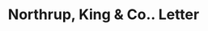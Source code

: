 ---
doi: 10.7916/D8MP6FF0
date_other: '1926'
date_other_textual: '1926'
form: correspondence
genre:
- Letters (correspondence)
name:
- Northrup, King & Co.
object_in_context_url: https://biggert.cul.columbia.edu/items/view/ave_biggert_01812
subject_hierarchical_geographic:
- Minneapolis, Minnesota, United States
subject_name:
- Northrup, King & Co.
title: Northrup, King & Co.. Letter
sort_title: Northrup, King & Co.. Letter
call_number: ave_biggert_01812
coordinates:
- 44.983333333333334,-93.26666666666667
pid: ave_biggert_01812
identifiers: ave_biggert_01812
permalink: /biggert/ave_biggert_01812/
layout: iiif-image-page
---